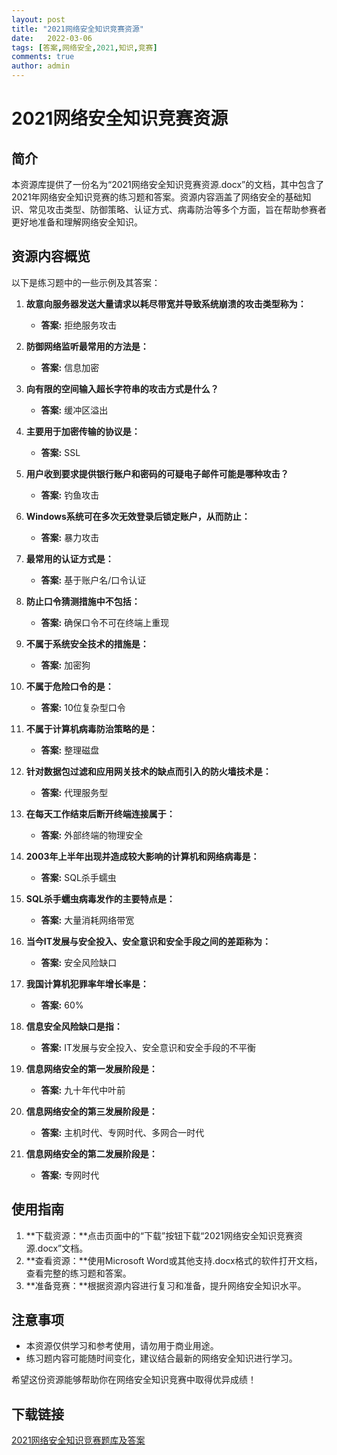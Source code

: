 ```yaml
---
layout: post
title: "2021网络安全知识竞赛资源"
date:   2022-03-06
tags: [答案,网络安全,2021,知识,竞赛]
comments: true
author: admin
---
```

# 2021网络安全知识竞赛资源

## 简介

本资源库提供了一份名为“2021网络安全知识竞赛资源.docx”的文档，其中包含了2021年网络安全知识竞赛的练习题和答案。资源内容涵盖了网络安全的基础知识、常见攻击类型、防御策略、认证方式、病毒防治等多个方面，旨在帮助参赛者更好地准备和理解网络安全知识。

## 资源内容概览

以下是练习题中的一些示例及其答案：

1. **故意向服务器发送大量请求以耗尽带宽并导致系统崩溃的攻击类型称为：**
   - **答案:** 拒绝服务攻击

2. **防御网络监听最常用的方法是：**
   - **答案:** 信息加密

3. **向有限的空间输入超长字符串的攻击方式是什么？**
   - **答案:** 缓冲区溢出

4. **主要用于加密传输的协议是：**
   - **答案:** SSL

5. **用户收到要求提供银行账户和密码的可疑电子邮件可能是哪种攻击？**
   - **答案:** 钓鱼攻击

6. **Windows系统可在多次无效登录后锁定账户，从而防止：**
   - **答案:** 暴力攻击

7. **最常用的认证方式是：**
   - **答案:** 基于账户名/口令认证

8. **防止口令猜测措施中不包括：**
   - **答案:** 确保口令不可在终端上重现

9. **不属于系统安全技术的措施是：**
   - **答案:** 加密狗

10. **不属于危险口令的是：**
    - **答案:** 10位复杂型口令

11. **不属于计算机病毒防治策略的是：**
    - **答案:** 整理磁盘

12. **针对数据包过滤和应用网关技术的缺点而引入的防火墙技术是：**
    - **答案:** 代理服务型

13. **在每天工作结束后断开终端连接属于：**
    - **答案:** 外部终端的物理安全

14. **2003年上半年出现并造成较大影响的计算机和网络病毒是：**
    - **答案:** SQL杀手蠕虫

15. **SQL杀手蠕虫病毒发作的主要特点是：**
    - **答案:** 大量消耗网络带宽

16. **当今IT发展与安全投入、安全意识和安全手段之间的差距称为：**
    - **答案:** 安全风险缺口

17. **我国计算机犯罪率年增长率是：**
    - **答案:** 60%

18. **信息安全风险缺口是指：**
    - **答案:** IT发展与安全投入、安全意识和安全手段的不平衡

19. **信息网络安全的第一发展阶段是：**
    - **答案:** 九十年代中叶前

20. **信息网络安全的第三发展阶段是：**
    - **答案:** 主机时代、专网时代、多网合一时代

21. **信息网络安全的第二发展阶段是：**
    - **答案:** 专网时代

## 使用指南

1. **下载资源：**点击页面中的“下载”按钮下载“2021网络安全知识竞赛资源.docx”文档。
2. **查看资源：**使用Microsoft Word或其他支持.docx格式的软件打开文档，查看完整的练习题和答案。
3. **准备竞赛：**根据资源内容进行复习和准备，提升网络安全知识水平。

## 注意事项

- 本资源仅供学习和参考使用，请勿用于商业用途。
- 练习题内容可能随时间变化，建议结合最新的网络安全知识进行学习。

希望这份资源能够帮助你在网络安全知识竞赛中取得优异成绩！

## 下载链接

[2021网络安全知识竞赛题库及答案](https://pan.quark.cn/s/a512326cf415)